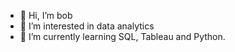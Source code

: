- 👋 Hi, I’m bob
- 👀 I’m interested in data analytics
- 🌱 I’m currently learning SQL, Tableau and Python.

